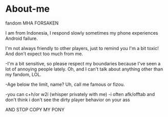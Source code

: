 # About-me
fandom
MHA
FORSAKEN

I am from Indonesia, I respond slowly sometimes my phone experiences Android failure. 

I'm not always friendly to other players, just to remind you I'm a bit toxic! And don't expect too much from me.

 -I'm a bit sensitive, so please respect my boundaries because I've seen a lot of annoying people lately. Oh, and I can't talk about anything other than my fandom, LOL. 

-Age below the limit, name? Uh, call me famous or fizou.

-you can c+h/or w2i (whisper privately with me) -i often afk/offtab and don't think i don't see the dirty player behavior on your ass

AND STOP COPY MY PONY
